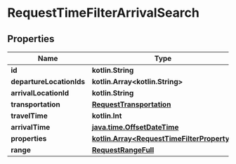 
# RequestTimeFilterArrivalSearch

## Properties
Name | Type | Description | Notes
------------ | ------------- | ------------- | -------------
**id** | **kotlin.String** |  | 
**departureLocationIds** | **kotlin.Array&lt;kotlin.String&gt;** |  | 
**arrivalLocationId** | **kotlin.String** |  | 
**transportation** | [**RequestTransportation**](RequestTransportation.md) |  | 
**travelTime** | **kotlin.Int** |  | 
**arrivalTime** | [**java.time.OffsetDateTime**](java.time.OffsetDateTime.md) |  | 
**properties** | [**kotlin.Array&lt;RequestTimeFilterProperty&gt;**](RequestTimeFilterProperty.md) |  | 
**range** | [**RequestRangeFull**](RequestRangeFull.md) |  |  [optional]



